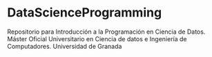 # DataScienceProgramming
Repositorio para Introducción a la Programación en Ciencia de Datos. Máster Oficial Universitario en Ciencia de datos e Ingeniería de Computadores. Universidad de Granada
